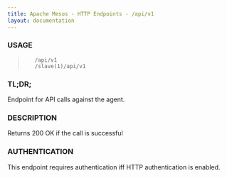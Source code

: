 ```yaml
---
title: Apache Mesos - HTTP Endpoints - /api/v1
layout: documentation
---
```

<!--- This is an automatically generated file. DO NOT EDIT! --->

### USAGE ###
>        /api/v1
>        /slave(1)/api/v1

### TL;DR; ###
Endpoint for API calls against the agent.

### DESCRIPTION ###
Returns 200 OK if the call is successful


### AUTHENTICATION ###
This endpoint requires authentication iff HTTP authentication is
enabled.